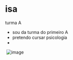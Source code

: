# isa
turma A
* sou da turma do primeiro A 
* pretendo cursar psicologia
* 
![]() ![image](https://github.com/isadorasartori24/isa/assets/145126659/a89d71c2-1439-4948-91dd-c6d3147e427d)


